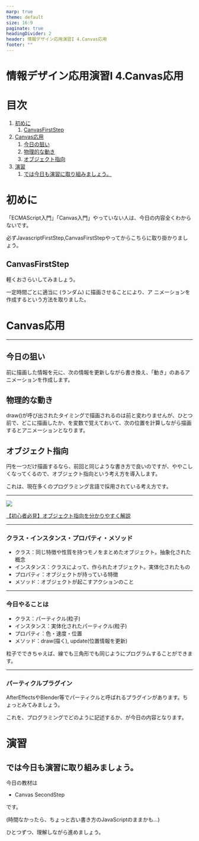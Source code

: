 ```yaml
---
marp: true
theme: default
size: 16:9
paginate: true
headingDivider: 2
header: 情報デザイン応用演習I 4.Canvas応用
footer: ""
---
```


# 情報デザイン応用演習I 4.Canvas応用<!-- omit in toc -->

# 目次<!-- omit in toc -->

1. [初めに](#初めに)
   1. [CanvasFirstStep](#canvasfirststep)
2. [Canvas応用](#canvas応用)
   1. [今日の狙い](#今日の狙い)
   2. [物理的な動き](#物理的な動き)
   3. [オブジェクト指向](#オブジェクト指向)
3. [演習](#演習)
   1. [では今日も演習に取り組みましょう。](#では今日も演習に取り組みましょう)



# 初めに

「ECMAScript入門」「Canvas入門」やっていない人は、今日の内容全くわからないです。

必ずJavascriptFirstStep,CanvasFirstStepやってからこちらに取り掛かりましょう。

## CanvasFirstStep
軽くおさらいしてみましょう。

一定時間ごとに適当に (ランダム) に描画させることにより、ア ニメーションを作成するという方法を取りました。

# Canvas応用

---
## 今日の狙い
前に描画した情報を元に、次の情報を更新しながら書き換え、「動き」のあるアニメーションを作成します。

## 物理的な動き
draw()が呼び出されたタイミングで描画されるのは前と変わりませんが、ひとつ前で、どこに描画したか、を変数で覚えておいて、次の位置を計算しながら描画するとアニメーションとなります。

## オブジェクト指向
円を一つだけ描画するなら、前回と同じような書き方で良いのですが、ややこしくなってくるので、オブジェクト指向という考え方を導入します。

これは、現在多くのプログラミング言語で採用されている考え方です。

---

![](https://s3-ap-northeast-1.amazonaws.com/mash-jp/production/uploads/18701/e6bdb2afd5fbff66b6afb4c03ee10f44a1f3e090.18744.desktop.png)

[【初心者必見】オブジェクト指向を分かりやすく解説](https://blog.codecamp.jp/object-orientation-explanation)

---
### クラス・インスタンス・プロパティ・メソッド
- クラス：同じ特徴や性質を持つモノをまとめたオブジェクト。抽象化された概念
- インスタンス：クラスによって、作られたオブジェクト。実体化されたもの
- プロパティ：オブジェクトが持っている特徴
- メソッド：オブジェクトが起こすアクションのこと

---
### 今日やることは
- クラス：パーティクル(粒子)
- インスタンス：実体化されたパーティクル(粒子)
- プロパティ：色・速度・位置
- メソッド：draw(描く), update(位置情報を更新)

粒子でできちゃえば、線でも三角形でも同じようにプログラムすることができます。

---
### パーティクルプラグイン
AfterEffectsやBlender等でパーティクルと呼ばれるプラグインがあります。ちょっとみてみましょう。

これを、プログラミングでどのように記述するか、が今日の内容となります。


# 演習

## では今日も演習に取り組みましょう。
今日の教材は
- Canvas SecondStep

です。

(時間なかったら、ちょっと古い書き方のJavaScriptのままかも...)

ひとつずつ、理解しながら進めましょう。
